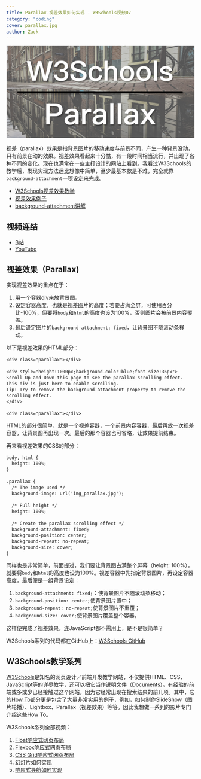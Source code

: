 ```yaml
---
title: Parallax-视差效果如何实现 - W3Schools视频07
category: "coding"
cover: parallax.jpg
author: Zack
---
```


![视差效果](parallax.jpg)

视差（parallax）效果是指背景图片的移动速度与前景不同，产生一种背景没动，只有前景在动的效果。视差效果看起来十分酷，有一段时间相当流行，并出现了各种不同的变化。现在也满常在一些主打设计的网站上看到。我看过W3Schools的教学后，发现实现方法远比想像中简单，至少最基本款是不难，完全就靠`background-attachment`一项设定来完成。

* [W3Schools视差效果教学](https://www.w3schools.com/howto/howto_css_parallax.asp)
* [视差效果例子](https://www.w3schools.com/howto/tryhow_css_parallax_demo.htm)
* [background-attachment讲解](https://www.w3schools.com/cssref/pr_background-attachment.asp)

## 视频连结

* [B站](https://www.bilibili.com/video/av46844478/)
* [YouTube](https://youtu.be/LoYzCMQIopk)

## 视差效果（Parallax)

实现视差效果的重点在于：

1. 用一个容器div来放背景图。
2. 设定容器高度，也就是视差图片的高度；若要占满全屏，可使用百分比-100%，但要将`body`和`html`的高度也设为100%，否则图片会被前景内容覆盖。
3. 最后设定图片的`background-attachment: fixed`，让背景图不随滚动条移动。

以下是视差效果的HTML部分：

```
<div class="parallax"></div>

<div style="height:1000px;background-color:blue;font-size:36px">
Scroll Up and Down this page to see the parallax scrolling effect.
This div is just here to enable scrolling.
Tip: Try to remove the background-attachment property to remove the scrolling effect.
</div>

<div class="parallax"></div>
```

HTML的部分很简单，就是一个视差容器，一个前景内容容器，最后再放一次视差容器，让背景图再出现一次。最后的那个容器也可省略，让效果提前结束。

再来看视差效果的CSS的部分：

```
body, html {
  height: 100%;
}

.parallax {
  /* The image used */
  background-image: url('img_parallax.jpg');

  /* Full height */
  height: 100%; 

  /* Create the parallax scrolling effect */
  background-attachment: fixed;
  background-position: center;
  background-repeat: no-repeat;
  background-size: cover;
}
```

同样也是非常简单，前面提过，我们要让背景图占满整个屏幕（height: 100%），就要将`body`和`html`的高度也设为100%。视差容器中先指定背景图片，再设定容器高度，最后便是一组背景设定：

1. `background-attachment: fixed;`：使背景图片不随滚动条移动；
2. `background-position: center;`使背景图片置中；
3. `background-repeat: no-repeat;`使背景图片不重覆；
4. `background-size: cover;`使背景图片覆盖整个容器。

这样便完成了视差效果，连JavaScript都不需用上，是不是很简单？

W3Schools系列的代码都在GitHub上：[W3Schools GitHub](https://github.com/ZacharyChim/W3Schools)

## W3Schools教学系列

[W3Schools](https://www.w3schools.com)是知名的网页设计／前端开发教学网站，不仅提供HTML、CSS、JavaScript等的详尽教学，还可以把它当作说明文件（Documents）。有经验的前端或多或少已经接触过这个网站，因为它经常出现在搜索结果的前几项。其中，它的[How To](https://www.w3schools.com/howto/default.asp)部分更是包含了大量非常实用的例子，例如，如何制作SlideShow（图片轮播）、Lightbox、Parallax（视差效果）等等。因此我想做一系列的影片专门介绍这些How To。

W3Schools系列全部视频：

1. [Float响应式网页布局](https://zacklive.com/w3schools-web-layout/)
2. [Flexbox响应式网页布局](https://zacklive.com/w3schools-flex/)
3. [CSS Grid响应式网页布局](https://zacklive.com/w3schools-grid/)
4. [幻灯片如何实现](https://zacklive.com/w3schools-slideshow/)
5. [响应式导航如何实现](https://zacklive.com/w3schools-responsvie-nav/)